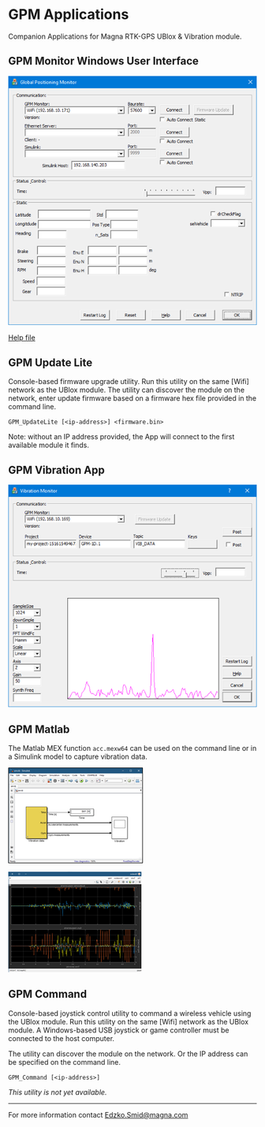 # GPM Applications

Companion Applications for Magna RTK-GPS UBlox & Vibration module.

## GPM Monitor Windows User Interface

![GUI](https://github.com/Edzko/GPM_Monitor/blob/master/GPM_Monitor/hlp/images/gpmgui.png)

[Help file](tree/master/GPM_Monitor/hlp/GPM_Monitor.chm)

## GPM Update Lite

Console-based firmware upgrade utility. Run this utility on the same [Wifi] network as the UBlox module. The utility can discover the module on the network, enter update firmware based on a firmware hex file provided in the command line.

	GPM_UpdateLite [<ip-address>] <firmware.bin>

Note: without an IP address provided, the App will connect to the first available module it finds.

## GPM Vibration App

![GUI](https://github.com/Edzko/GPM_Monitor/blob/master/GPM_Vibration/hlp/images/gpmgui.png)

## GPM Matlab

The Matlab MEX function `acc.mexw64` can be used on the command line or in a Simulink model to capture vibration data.

![GUI](https://github.com/Edzko/GPM_Monitor/blob/master/GPM_Matlab/acc/img/Simulink.png)

![GUI](https://github.com/Edzko/GPM_Monitor/blob/master/GPM_Matlab/acc/img/AccChart.png)


## GPM Command

Console-based joystick control utility to command a wireless vehicle using the UBlox module. Run this utility on the same [Wifi] network as the UBlox module. A Windows-based USB joystick or game controller must be connected to the host computer.

The utility can discover the module on the network. Or the IP address can be specified on the command line.

	GPM_Command [<ip-address>]

*This utility is not yet available.*


----------
For more information contact [Edzko.Smid@magna.com ](Edzko.Smid@magna.com)